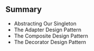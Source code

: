 ## Summary

*  Abstracting Our Singleton
*  The Adapter Design Pattern
*  The Composite Design Pattern
*  The Decorator Design Pattern
